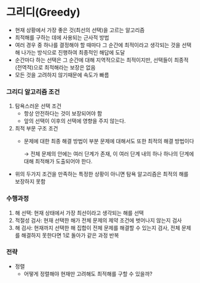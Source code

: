 # 그리디(Greedy)
- 현재 상황에서 가장 좋은 것(최선의 선택)을 고르는 알고리즘
- 최적해를 구하는 데에 사용되는 근사적 방법
- 여러 경우 중 하나를 결정해야 할 때마다 그 순간에 최적이라고 생각되는 것을 선택해 나가는 방식으로 진행하여 최종적인 해답에 도달
- 순간마다 하는 선택은 그 순간에 대해 지역적으로는 최적이지만, 선택들이 최종적(전역적)으로 최적해라는 보장은 없음
- 모든 것을 고려하지 않기때문에 속도가 빠름

### 그리디 알고리즘 조건

1. 탐욕스러운 선택 조건
    - 항상 안전하다는 것이 보장되어야 함
    - 앞의 선택이 이후의 선택에 영향을 주지 않는다.
2. 최적 부문 구조 조건
    - 문제에 대한 최종 해결 방법이 부분 문제에 대해서도 또한 최적의 해결 방법이다
        
        → 전체 문제의 안에는 여러 단계가 존재, 이 여러 단계 내의 하나 하나의 단계에 대해 최적해가 도출되어야 한다.
        

- 위의 두가지 조건을 만족하는 특정한 상황이 아니면 탐욕 알고리즘은 최적의 해를 보장하지 못함

### 수행과정

1. 해 선택: 현재 상태에서 가장 최선이라고 생각되는 해를 선택
2. 적절성 검사: 현재 선택한 해가 전체 문제의 제약 조건에 벗어나지 않는지 검사
3. 해 검사: 현재까지 선택한 해 집합이 전체 문제를 해결할 수 있는지 검사, 전체 문제를 해결하지 못한다면 1로 돌아가 같은 과정 반복

### 전략

- 정렬
    - 어떻게 정렬해야 현재만 고려해도 최적해를 구할 수 있을까?

